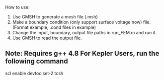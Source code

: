 How to use:
1. Use GMSH to generate a mesh file (.msh)
2. Make a boundary condition (only support surface voltage now) file. (Format example, .cond files in example)
3. Change the input, boundary, output file paths in run_FEM.m and run it.
4. Use GMSH to read the output file.
	
	
Note:
Requires g++ 4.8
For Kepler Users, run the following command
-------------------------------------------------------------
scl enable devtoolset-2 tcsh
